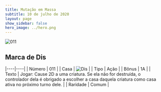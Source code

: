 ```yaml
---
title: Mutação em Massa
subtitle: 10 de julho de 2020
layout: page
show_sidebar: false
hero_image: ../hero.png
---
```


![011](https://cdn.keyforgegame.com/media/card_front/pt/479_011_69QM5GGJ8Q4_pt.png)

## Marca de Dis

|----|----|
| Número | 011 |
| Casa | ![Dis](https://archonarcana.com/images/thumb/e/e8/Dis.png/22px-Dis.png "Dis") |
| Tipo | Ação |
| Bônus | 1A |
| Texto | Jogar: Cause 2D a uma criatura.   Se ela não for destruída, o controlador dela é obrigado a escolher a casa daquela criatura como casa ativa no próximo turno dele. |
| Raridade | Comum |
